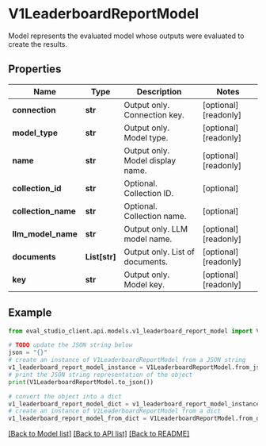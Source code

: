 # V1LeaderboardReportModel

Model represents the evaluated model whose outputs were evaluated to create the results.

## Properties

Name | Type | Description | Notes
------------ | ------------- | ------------- | -------------
**connection** | **str** | Output only. Connection key. | [optional] [readonly] 
**model_type** | **str** | Output only. Model type. | [optional] [readonly] 
**name** | **str** | Output only. Model display name. | [optional] [readonly] 
**collection_id** | **str** | Optional. Collection ID. | [optional] 
**collection_name** | **str** | Optional. Collection name. | [optional] 
**llm_model_name** | **str** | Output only. LLM model name. | [optional] [readonly] 
**documents** | **List[str]** | Output only. List of documents. | [optional] [readonly] 
**key** | **str** | Output only. Model key. | [optional] [readonly] 

## Example

```python
from eval_studio_client.api.models.v1_leaderboard_report_model import V1LeaderboardReportModel

# TODO update the JSON string below
json = "{}"
# create an instance of V1LeaderboardReportModel from a JSON string
v1_leaderboard_report_model_instance = V1LeaderboardReportModel.from_json(json)
# print the JSON string representation of the object
print(V1LeaderboardReportModel.to_json())

# convert the object into a dict
v1_leaderboard_report_model_dict = v1_leaderboard_report_model_instance.to_dict()
# create an instance of V1LeaderboardReportModel from a dict
v1_leaderboard_report_model_from_dict = V1LeaderboardReportModel.from_dict(v1_leaderboard_report_model_dict)
```
[[Back to Model list]](../README.md#documentation-for-models) [[Back to API list]](../README.md#documentation-for-api-endpoints) [[Back to README]](../README.md)


